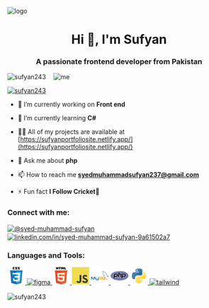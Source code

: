 ![logo]([https://github.com/Sufyan243/Sufyan243/blob/main/images.jpeg](https://github.com/Sufyan243/Sufyan243/blob/main/images.jpeg))
<h1 align="center">Hi 👋, I'm Sufyan</h1>
<h3 align="center">A passionate frontend developer from Pakistan</h3>

<img align="right" alt="me" width="400" src="https://encrypted-tbn0.gstatic.com/images?q=tbn:ANd9GcRYQ_kVJE9aYx5jBOrr9GuVPv1lxLVeyI0eXqtn5FjXhbhLe1d5BW9E-4v5iz_yO0CD1dw&usqp=CAU">


<p align="left"> <img src="https://komarev.com/ghpvc/?username=sufyan243&label=Profile%20views&color=0e75b6&style=flat" alt="sufyan243" /> </p>

<p align="left"> <a href="https://github.com/ryo-ma/github-profile-trophy"><img src="https://github-profile-trophy.vercel.app/?username=sufyan243" alt="sufyan243" /></a> </p>

- 🔭 I’m currently working on **Front end**

- 🌱 I’m currently learning **C#**

- 👨‍💻 All of my projects are available at [https://sufyanportfoliosite.netlify.app/](https://sufyanportfoliosite.netlify.app/)

- 💬 Ask me about **php**

- 📫 How to reach me **syedmuhammadsufyan237@gmail.com**

- ⚡ Fun fact **I Follow Cricket🤞**

<h3 align="left">Connect with me:</h3>
<p align="left">
<a href="https://codepen.io/@syed-muhammad-sufyan" target="blank"><img align="center" src="https://raw.githubusercontent.com/rahuldkjain/github-profile-readme-generator/master/src/images/icons/Social/codepen.svg" alt="@syed-muhammad-sufyan" height="30" width="40" /></a>
<a href="https://linkedin.com/in/linkedin.com/in/syed-muhammad-sufyan-9a61502a7" target="blank"><img align="center" src="https://raw.githubusercontent.com/rahuldkjain/github-profile-readme-generator/master/src/images/icons/Social/linked-in-alt.svg" alt="linkedin.com/in/syed-muhammad-sufyan-9a61502a7" height="30" width="40" /></a>
</p>

<h3 align="left">Languages and Tools:</h3>
<p align="left"> <a href="https://www.w3schools.com/css/" target="_blank" rel="noreferrer"> <img src="https://raw.githubusercontent.com/devicons/devicon/master/icons/css3/css3-original-wordmark.svg" alt="css3" width="40" height="40"/> </a> <a href="https://www.figma.com/" target="_blank" rel="noreferrer"> <img src="https://www.vectorlogo.zone/logos/figma/figma-icon.svg" alt="figma" width="40" height="40"/> </a> <a href="https://www.w3.org/html/" target="_blank" rel="noreferrer"> <img src="https://raw.githubusercontent.com/devicons/devicon/master/icons/html5/html5-original-wordmark.svg" alt="html5" width="40" height="40"/> </a> <a href="https://developer.mozilla.org/en-US/docs/Web/JavaScript" target="_blank" rel="noreferrer"> <img src="https://raw.githubusercontent.com/devicons/devicon/master/icons/javascript/javascript-original.svg" alt="javascript" width="40" height="40"/> </a> <a href="https://www.mysql.com/" target="_blank" rel="noreferrer"> <img src="https://raw.githubusercontent.com/devicons/devicon/master/icons/mysql/mysql-original-wordmark.svg" alt="mysql" width="40" height="40"/> </a> <a href="https://www.php.net" target="_blank" rel="noreferrer"> <img src="https://raw.githubusercontent.com/devicons/devicon/master/icons/php/php-original.svg" alt="php" width="40" height="40"/> </a> <a href="https://www.python.org" target="_blank" rel="noreferrer"> <img src="https://raw.githubusercontent.com/devicons/devicon/master/icons/python/python-original.svg" alt="python" width="40" height="40"/> </a> <a href="https://tailwindcss.com/" target="_blank" rel="noreferrer"> <img src="https://www.vectorlogo.zone/logos/tailwindcss/tailwindcss-icon.svg" alt="tailwind" width="40" height="40"/> </a> </p>

<p><img align="center" src="https://github-readme-stats.vercel.app/api/top-langs?username=sufyan243&show_icons=true&locale=en&layout=compact" alt="sufyan243" /></p>
